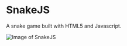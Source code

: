 # SnakeJS
A snake game built with HTML5 and Javascript.

  
 ![Image of SnakeJS](https://github.com/ahmed-osama-iv/SnakeJS/blob/master/image.png)
